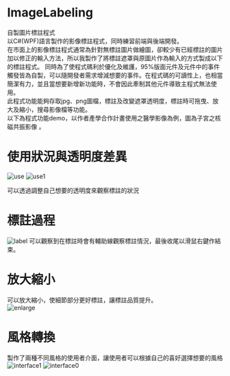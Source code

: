 # ImageLabeling  
自製圖片標註程式    
以C#(WPF)語言製作的影像標註程式，同時練習前端與後端開發。  
在市面上的影像標註程式通常為針對無標註圖片做繪圖，卻較少有已經標註的圖片加以修正的輸入方法，所以我製作了將標註遮罩與原圖片作為輸入的方式製成以下的標註程式。
同時為了使程式碼利於優化及維護，95%版面元件及元件中的事件觸發皆為自製，可以隨開發者需求增減想要的事件。在程式碼的可讀性上，也相當簡潔有力，並且當想要新增新功能時，不會因此牽制其他元件導致主程式無法使用。  
此程式功能能夠存取jpg、png圖檔，標註及改變遮罩透明度，標註時可拖曳、放大及縮小，搜尋影像檔等功能。  
以下為程式功能demo，以作者產學合作計畫使用之醫學影像為例，圖為子宮之核磁共振影像 。 
# 使用狀況與透明度差異  
![use](https://user-images.githubusercontent.com/125433484/232139914-14576b1c-7182-4a64-b269-473f001d6c10.png)
![use1](https://user-images.githubusercontent.com/125433484/232139921-2589360f-ab31-4bce-91fb-e22fe6f15a41.png)

可以透過調整自己想要的透明度來觀察標註的狀況  
# 標註過程  
![label](https://user-images.githubusercontent.com/125433484/232140999-5bbe5133-c97a-4568-ac54-f39e55ee8c66.png)
可以觀察到在標註時會有輔助線觀察標註情況，最後收尾以滑鼠右鍵作結束。  
# 放大縮小  
可以放大縮小，使細節部分更好標註，讓標註品質提升。    
![enlarge](https://user-images.githubusercontent.com/125433484/232139872-541862b2-ce37-401d-878b-6ccea358f6f8.png)


# 風格轉換  
製作了兩種不同風格的使用者介面，讓使用者可以根據自己的喜好選擇想要的風格  
![interface1](https://user-images.githubusercontent.com/125433484/232137769-52cf667a-a958-4590-b3eb-38fcef66ba4f.png)
![interface0](https://user-images.githubusercontent.com/125433484/232137779-e0b9d6ca-84a4-4750-a8e6-e8c9ccf7c807.png)
